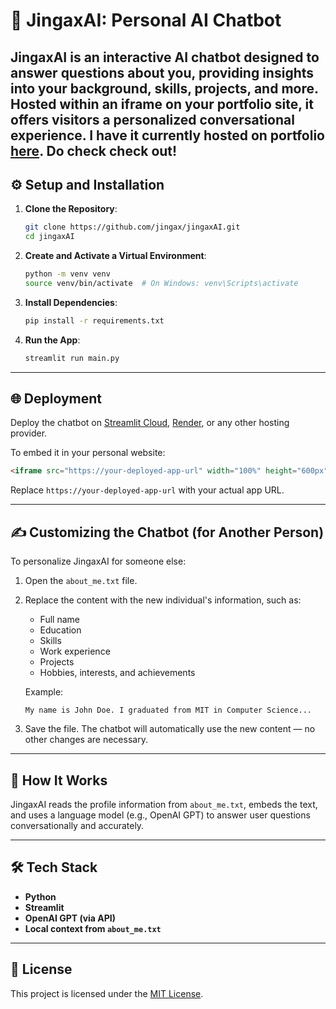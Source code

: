 # 🧠 JingaxAI: Personal AI Chatbot

JingaxAI is an interactive AI chatbot designed to answer questions about you, providing insights into your background, skills, projects, and more. Hosted within an iframe on your portfolio site, it offers visitors a personalized conversational experience.
I have it currently hosted on portfolio [here](https://jingax.github.io/). Do check check out!
---


## ⚙️ Setup and Installation

1. **Clone the Repository**:
   ```bash
   git clone https://github.com/jingax/jingaxAI.git
   cd jingaxAI
   ```

2. **Create and Activate a Virtual Environment**:
   ```bash
   python -m venv venv
   source venv/bin/activate  # On Windows: venv\Scripts\activate
   ```

3. **Install Dependencies**:
   ```bash
   pip install -r requirements.txt
   ```

4. **Run the App**:
   ```bash
   streamlit run main.py
   ```

---

## 🌐 Deployment

Deploy the chatbot on [Streamlit Cloud](https://streamlit.io/cloud), [Render](https://render.com/), or any other hosting provider.

To embed it in your personal website:

```html
<iframe src="https://your-deployed-app-url" width="100%" height="600px"></iframe>
```

Replace `https://your-deployed-app-url` with your actual app URL.

---

## ✍️ Customizing the Chatbot (for Another Person)

To personalize JingaxAI for someone else:

1. Open the `about_me.txt` file.
2. Replace the content with the new individual's information, such as:
   - Full name
   - Education
   - Skills
   - Work experience
   - Projects
   - Hobbies, interests, and achievements

   Example:
   ```
   My name is John Doe. I graduated from MIT in Computer Science...
   ```

3. Save the file. The chatbot will automatically use the new content — no other changes are necessary.

---

## 🧠 How It Works

JingaxAI reads the profile information from `about_me.txt`, embeds the text, and uses a language model (e.g., OpenAI GPT) to answer user questions conversationally and accurately.

---

## 🛠️ Tech Stack

- **Python**
- **Streamlit**
- **OpenAI GPT (via API)**
- **Local context from `about_me.txt`**

---

## 📄 License

This project is licensed under the [MIT License](LICENSE).
